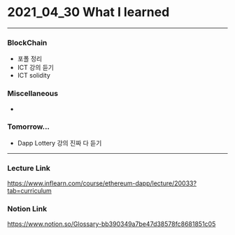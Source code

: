 # 2021_04_30 What I learned

-----

### BlockChain

* 포폴 정리
* ICT 강의 듣기
* ICT solidity

### Miscellaneous

* 

### Tomorrow...

* Dapp Lottery 강의 진짜 다 듣기 

-----

### Lecture Link

<https://www.inflearn.com/course/ethereum-dapp/lecture/20033?tab=curriculum>
    
### Notion Link

<https://www.notion.so/Glossary-bb390349a7be47d38578fc8681851c05>